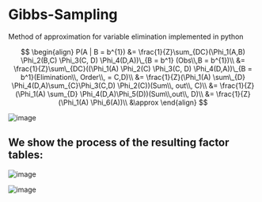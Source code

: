 # Gibbs-Sampling
Method of approximation for variable elimination implemented in python

$$
\begin{align}
    P(A | B = b^{1}) 
    &= \frac{1}{Z}\sum_{DC}(\Phi_1(A,B) \Phi_2(B,C) \Phi_3(C, D) \Phi_4(D,A))\_{B = b^1} (Obs\\,B = b^{1})\\
    &= \frac{1}{Z}\sum\_{DC}((\Phi_1(A) \Phi_2(C) \Phi_3(C, D) \Phi_4(D,A))\_{B = b^1}(Elimination\\, Order\\, = C,D)\\
    &= \frac{1}{Z}(\Phi_1(A) \sum\_{D} \Phi_4(D,A)\sum_{C}\Phi_3(C,D) \Phi_2(C))(Sum\\, out\\,  C)\\
    &= \frac{1}{Z}(\Phi_1(A) \sum_{D} \Phi_4(D,A)\Phi_5(D))(Sum\\,out\\, D)\\
    &= \frac{1}{Z}(\Phi_1(A) \Phi_6(A))\\
    &\approx
\end{align}
$$

![image](https://github.com/sebastian9991/Gibbs-Sampling/assets/61892815/53620747-6544-44b9-9624-d1e49a506dc2)

## We show the process of the resulting factor tables: 

![image](https://github.com/sebastian9991/Gibbs-Sampling/assets/61892815/9aaf3901-af54-443f-b1a8-6e77d4d03bca)

![image](https://github.com/sebastian9991/Gibbs-Sampling/assets/61892815/9f5ee612-a6b7-425d-b691-5f231fb14fb0)

